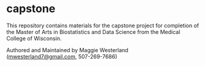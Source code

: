 # capstone

This repository contains materials for the capstone project for completion of the Master of Arts in Biostatistics and Data Science from the Medical College of Wisconsin.

Authored and Maintained by Maggie Westerland (mwesterland7@gmail.com, 507-269-7686)
